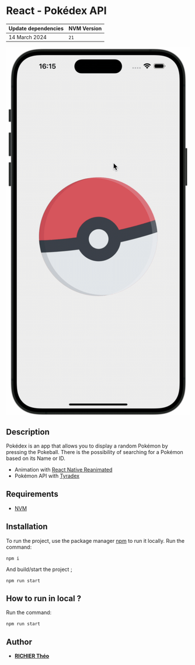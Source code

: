 # React - Pokédex API

| Update dependencies | NVM Version |
|:--------------------|:------------| 
| 14 March 2024       | `21`        |

![image](preview.gif)

## Description

Pokédex is an app that allows you to display a random Pokémon by pressing the Pokeball.
There is the possibility of searching for a Pokémon based on its Name or ID.

- Animation with [React Native Reanimated](https://docs.swmansion.com/react-native-reanimated/)
- Pokémon API with [Tyradex](https://tyradex.vercel.app/)

## Requirements

- [NVM](https://github.com/nvm-sh/nvm)

## Installation

To run the project, use the package manager [npm](https://www.npmjs.com/) to run it locally.
Run the command:

```
npm i
```

And build/start the project ;

```
npm run start
```

## How to run in local ?

Run the command:

```
npm run start
```

## Author

- [**RICHIER Théo**](https://github.com/VidarDev)